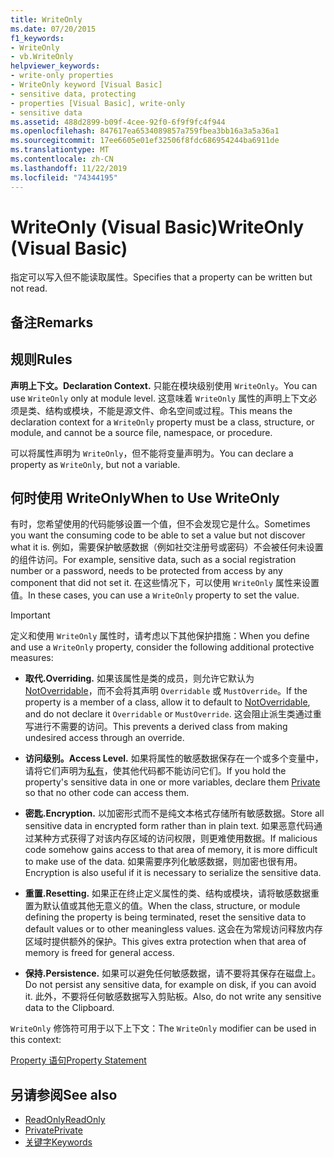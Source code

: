 ```yaml
---
title: WriteOnly
ms.date: 07/20/2015
f1_keywords:
- WriteOnly
- vb.WriteOnly
helpviewer_keywords:
- write-only properties
- WriteOnly keyword [Visual Basic]
- sensitive data, protecting
- properties [Visual Basic], write-only
- sensitive data
ms.assetid: 488d2899-b09f-4cee-92f0-6f9f9fc4f944
ms.openlocfilehash: 847617ea6534089857a759fbea3bb16a3a5a36a1
ms.sourcegitcommit: 17ee6605e01ef32506f8fdc686954244ba6911de
ms.translationtype: MT
ms.contentlocale: zh-CN
ms.lasthandoff: 11/22/2019
ms.locfileid: "74344195"
---
```

# <a name="writeonly-visual-basic"></a><span data-ttu-id="26731-102">WriteOnly (Visual Basic)</span><span class="sxs-lookup"><span data-stu-id="26731-102">WriteOnly (Visual Basic)</span></span>
<span data-ttu-id="26731-103">指定可以写入但不能读取属性。</span><span class="sxs-lookup"><span data-stu-id="26731-103">Specifies that a property can be written but not read.</span></span>  
  
## <a name="remarks"></a><span data-ttu-id="26731-104">备注</span><span class="sxs-lookup"><span data-stu-id="26731-104">Remarks</span></span>  
  
## <a name="rules"></a><span data-ttu-id="26731-105">规则</span><span class="sxs-lookup"><span data-stu-id="26731-105">Rules</span></span>  
 <span data-ttu-id="26731-106">**声明上下文。**</span><span class="sxs-lookup"><span data-stu-id="26731-106">**Declaration Context.**</span></span> <span data-ttu-id="26731-107">只能在模块级别使用 `WriteOnly`。</span><span class="sxs-lookup"><span data-stu-id="26731-107">You can use `WriteOnly` only at module level.</span></span> <span data-ttu-id="26731-108">这意味着 `WriteOnly` 属性的声明上下文必须是类、结构或模块，不能是源文件、命名空间或过程。</span><span class="sxs-lookup"><span data-stu-id="26731-108">This means the declaration context for a `WriteOnly` property must be a class, structure, or module, and cannot be a source file, namespace, or procedure.</span></span>  
  
 <span data-ttu-id="26731-109">可以将属性声明为 `WriteOnly`，但不能将变量声明为。</span><span class="sxs-lookup"><span data-stu-id="26731-109">You can declare a property as `WriteOnly`, but not a variable.</span></span>  
  
## <a name="when-to-use-writeonly"></a><span data-ttu-id="26731-110">何时使用 WriteOnly</span><span class="sxs-lookup"><span data-stu-id="26731-110">When to Use WriteOnly</span></span>  
 <span data-ttu-id="26731-111">有时，您希望使用的代码能够设置一个值，但不会发现它是什么。</span><span class="sxs-lookup"><span data-stu-id="26731-111">Sometimes you want the consuming code to be able to set a value but not discover what it is.</span></span> <span data-ttu-id="26731-112">例如，需要保护敏感数据（例如社交注册号或密码）不会被任何未设置的组件访问。</span><span class="sxs-lookup"><span data-stu-id="26731-112">For example, sensitive data, such as a social registration number or a password, needs to be protected from access by any component that did not set it.</span></span> <span data-ttu-id="26731-113">在这些情况下，可以使用 `WriteOnly` 属性来设置值。</span><span class="sxs-lookup"><span data-stu-id="26731-113">In these cases, you can use a `WriteOnly` property to set the value.</span></span>  
  
> [!IMPORTANT]
> <span data-ttu-id="26731-114">定义和使用 `WriteOnly` 属性时，请考虑以下其他保护措施：</span><span class="sxs-lookup"><span data-stu-id="26731-114">When you define and use a `WriteOnly` property, consider the following additional protective measures:</span></span>  
  
- <span data-ttu-id="26731-115">**取代.**</span><span class="sxs-lookup"><span data-stu-id="26731-115">**Overriding.**</span></span> <span data-ttu-id="26731-116">如果该属性是类的成员，则允许它默认为[NotOverridable](../../../visual-basic/language-reference/modifiers/notoverridable.md)，而不会将其声明 `Overridable` 或 `MustOverride`。</span><span class="sxs-lookup"><span data-stu-id="26731-116">If the property is a member of a class, allow it to default to [NotOverridable](../../../visual-basic/language-reference/modifiers/notoverridable.md), and do not declare it `Overridable` or `MustOverride`.</span></span> <span data-ttu-id="26731-117">这会阻止派生类通过重写进行不需要的访问。</span><span class="sxs-lookup"><span data-stu-id="26731-117">This prevents a derived class from making undesired access through an override.</span></span>  
  
- <span data-ttu-id="26731-118">**访问级别。**</span><span class="sxs-lookup"><span data-stu-id="26731-118">**Access Level.**</span></span> <span data-ttu-id="26731-119">如果将属性的敏感数据保存在一个或多个变量中，请将它们声明为[私有](../../../visual-basic/language-reference/modifiers/private.md)，使其他代码都不能访问它们。</span><span class="sxs-lookup"><span data-stu-id="26731-119">If you hold the property's sensitive data in one or more variables, declare them [Private](../../../visual-basic/language-reference/modifiers/private.md) so that no other code can access them.</span></span>  
  
- <span data-ttu-id="26731-120">**密匙.**</span><span class="sxs-lookup"><span data-stu-id="26731-120">**Encryption.**</span></span> <span data-ttu-id="26731-121">以加密形式而不是纯文本格式存储所有敏感数据。</span><span class="sxs-lookup"><span data-stu-id="26731-121">Store all sensitive data in encrypted form rather than in plain text.</span></span> <span data-ttu-id="26731-122">如果恶意代码通过某种方式获得了对该内存区域的访问权限，则更难使用数据。</span><span class="sxs-lookup"><span data-stu-id="26731-122">If malicious code somehow gains access to that area of memory, it is more difficult to make use of the data.</span></span> <span data-ttu-id="26731-123">如果需要序列化敏感数据，则加密也很有用。</span><span class="sxs-lookup"><span data-stu-id="26731-123">Encryption is also useful if it is necessary to serialize the sensitive data.</span></span>  
  
- <span data-ttu-id="26731-124">**重置.**</span><span class="sxs-lookup"><span data-stu-id="26731-124">**Resetting.**</span></span> <span data-ttu-id="26731-125">如果正在终止定义属性的类、结构或模块，请将敏感数据重置为默认值或其他无意义的值。</span><span class="sxs-lookup"><span data-stu-id="26731-125">When the class, structure, or module defining the property is being terminated, reset the sensitive data to default values or to other meaningless values.</span></span> <span data-ttu-id="26731-126">这会在为常规访问释放内存区域时提供额外的保护。</span><span class="sxs-lookup"><span data-stu-id="26731-126">This gives extra protection when that area of memory is freed for general access.</span></span>  
  
- <span data-ttu-id="26731-127">**保持.**</span><span class="sxs-lookup"><span data-stu-id="26731-127">**Persistence.**</span></span> <span data-ttu-id="26731-128">如果可以避免任何敏感数据，请不要将其保存在磁盘上。</span><span class="sxs-lookup"><span data-stu-id="26731-128">Do not persist any sensitive data, for example on disk, if you can avoid it.</span></span> <span data-ttu-id="26731-129">此外，不要将任何敏感数据写入剪贴板。</span><span class="sxs-lookup"><span data-stu-id="26731-129">Also, do not write any sensitive data to the Clipboard.</span></span>  
  
 <span data-ttu-id="26731-130">`WriteOnly` 修饰符可用于以下上下文：</span><span class="sxs-lookup"><span data-stu-id="26731-130">The `WriteOnly` modifier can be used in this context:</span></span>  
  
 [<span data-ttu-id="26731-131">Property 语句</span><span class="sxs-lookup"><span data-stu-id="26731-131">Property Statement</span></span>](../../../visual-basic/language-reference/statements/property-statement.md)  
  
## <a name="see-also"></a><span data-ttu-id="26731-132">另请参阅</span><span class="sxs-lookup"><span data-stu-id="26731-132">See also</span></span>

- [<span data-ttu-id="26731-133">ReadOnly</span><span class="sxs-lookup"><span data-stu-id="26731-133">ReadOnly</span></span>](../../../visual-basic/language-reference/modifiers/readonly.md)
- [<span data-ttu-id="26731-134">Private</span><span class="sxs-lookup"><span data-stu-id="26731-134">Private</span></span>](../../../visual-basic/language-reference/modifiers/private.md)
- [<span data-ttu-id="26731-135">关键字</span><span class="sxs-lookup"><span data-stu-id="26731-135">Keywords</span></span>](../../../visual-basic/language-reference/keywords/index.md)
